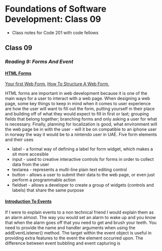 # Foundations of Software Development: Class 09

* Class notes for Code 201 with code fellows

## Class 09 

### *Reading 9: Forms And Event*

#### [HTML Forms](https://developer.mozilla.org/en-US/docs/Learn/Forms)
[Your first Web Form.](https://developer.mozilla.org/en-US/docs/Learn/Forms/Your_first_form) [How To Structure A Web Form.](https://developer.mozilla.org/en-US/docs/Learn/Forms/How_to_structure_a_web_form)

HTML forms are important in web development because it is one of the main ways for a user to interact with a web page. 
When designing a web page, some key things to keep in mind when it comes to user experience are how the user will want to fill out the form, putting yourself in their place and building off of what they would expect to fill in first or last; grouping fields that belong together; branching forms and only asking a user for what is necessary. Finally, planning for localization is good, what environment will the web page be in with the user - will it be on compatible to an iphone user in norway the way it would be to a nintendo user in UAE.
Five form elements and their uses

* label - a formal way of defining a label for form widget, which makes a sit more accesible
* input - used to creative interactive controls for forms in order to collect data from the user
* textarea - represents a multi-line plain text editing control
* button - allows a user to submit their data to the web page, or even just perform a programmable action
* fieldset - allows a developer to create a group of widgets (controls and labels) that share the same purpose

#### [Introduction To Events](https://developer.mozilla.org/en-US/docs/Learn/JavaScript/Building_blocks/Events)

If I were to explain events to a non technical friend I would explain them as an alarm almost. The way you would set an alarm to wake up and you know that when the alarm goes off that you need to get and brush your teeth.
You need to provide the name and handler arguments when using the addEventListener() method.
The target within the event object is useful in providing extra features to the event the element occurred upon.
The difference between event bubbling and event capturing is 
